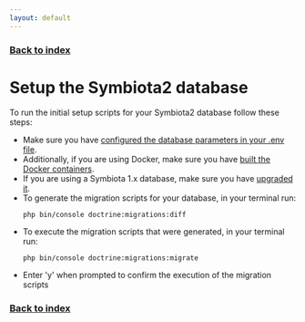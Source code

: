 ```yaml
---
layout: default
---
```


### [Back to index](./index.html)

# Setup the Symbiota2 database

To run the initial setup scripts for your Symbiota2 database follow these steps:

- Make sure you have [configured the database parameters in your .env file](./configure_env_file_database.html).
- Additionally, if you are using Docker, make sure you have [built the Docker containers](./build_docker_setup.html).
- If you are using a Symbiota 1.x database, make sure you have [upgraded it](./upgrade_1.x_database.html).
- To generate the migration scripts for your database, in your terminal run:
    ```shell
    php bin/console doctrine:migrations:diff
    ```
- To execute the migration scripts that were generated, in your terminal run:
    ```shell
    php bin/console doctrine:migrations:migrate
    ```
- Enter 'y' when prompted to confirm the execution of the migration scripts


### [Back to index](./index.html)
